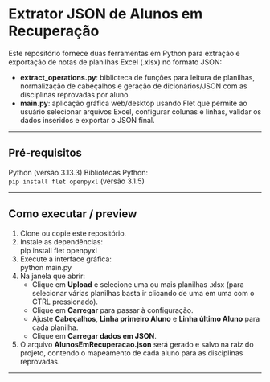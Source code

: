 # Extrator JSON de Alunos em Recuperação

Este repositório fornece duas ferramentas em Python para extração e exportação de notas de planilhas Excel (.xlsx) no formato JSON:

- **extract_operations.py**: biblioteca de funções para leitura de planilhas, normalização de cabeçalhos e geração de dicionários/JSON com as disciplinas reprovadas por aluno.  
- **main.py**: aplicação gráfica web/desktop usando Flet que permite ao usuário selecionar arquivos Excel, configurar colunas e linhas, validar os dados inseridos e exportar o JSON final.

---

## Pré-requisitos

Python (versão 3.13.3)
Bibliotecas Python:  
`pip install flet openpyxl` (versão 3.1.5)

---

## Como executar / preview

1. Clone ou copie este repositório.  
2. Instale as dependências:  
        pip install flet openpyxl  
3. Execute a interface gráfica:  
        python main.py  
4. Na janela que abrir:  
    - Clique em **Upload** e selecione uma ou mais planilhas .xlsx (para selecionar várias planilhas basta ir clicando de uma em uma com o CTRL pressionado).  
    - Clique em **Carregar** para passar à configuração.  
    - Ajuste **Cabeçalhos**, **Linha primeiro Aluno** e **Linha último Aluno** para cada planilha.  
    - Clique em **Carregar dados em JSON**.  
5. O arquivo **AlunosEmRecuperacao.json** será gerado e salvo na raiz do projeto, contendo o mapeamento de cada aluno para as disciplinas reprovadas.

---